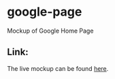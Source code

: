 # google-page
Mockup of Google Home Page

## Link: 
The live mockup can be found [here](lanzo-siega.github.io/google-page 'Google Homepage').
